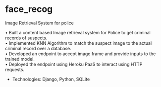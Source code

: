 # face_recog
Image Retrieval System for police

• Built a content based Image retrieval system for Police to get criminal records of suspects. \
• Implemented KNN Algorithm to match the suspect image to the actual criminal record over a database. \
• Developed an endpoint to accept image frame and provide inputs to the trained model. \
• Deployed the endpoint using Heroku PaaS to interact using HTTP requests.

- Technologies: Django, Python, SQLite
